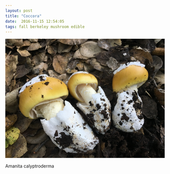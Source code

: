 ```yaml
---
layout: post
title: "Coccora"
date:  2016-11-15 12:54:05
tags: fall berkeley mushroom edible
---
```


![Coccora](/images/coccora.png)

Amanita calyptroderma
<!--more-->


